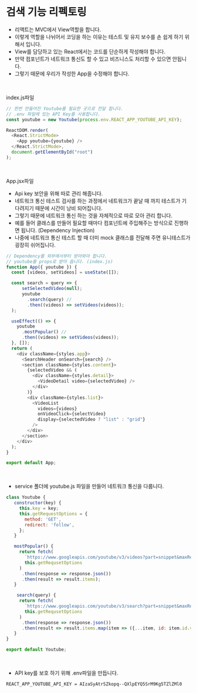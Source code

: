 # 검색 기능 리펙토링

- 리액트는 MVC에서 View역할을 합니다.
- 이렇게 역할을 나뉘어서 코딩을 하는 이유는 테스트 및 유지 보수를 손 쉽게 하기 위해서 입니다.
- View를 담당하고 있는 React에서는 코드를 단순하게 작성해야 합니다.
- 만약 컴포넌트가 네트워크 통신도 할 수 있고 비즈니스도 처리할 수 있으면 안됩니다.
- 그렇기 때문에 우리가 작성한 App을 수정해야 합니다.

<br>

index.js파일

```js
// 한번 만들어진 Youtube를 필요한 곳으로 전달 합니다.
// .env 파일에 있는 API Key를 사용합니다.
const youtube = new Youtube(process.env.REACT_APP_YOUTUBE_API_KEY);

ReactDOM.render(
  <React.StrictMode>
    <App youtube={youtube} />
  </React.StrictMode>,
  document.getElementById("root")
);
```

<br>

App.jsx파일

- Api key 보안을 위해 따로 관리 해줍니다.
- 네트워크 통신 테스트 검사를 하는 과정에서 네트워크가 끝날 때 까지 테스트가 기다려지기 때문에 시간이 낭비 되어집니다.
- 그렇기 때문에 네트워크 통신 하는 것을 자체적으로 따로 모아 관리 합니다.
- 예를 들어 클래스를 만들어 필요할 때마다 컴포넌트에 주입해주는 방식으로 진행하면 됩니다. (Dependency Injection)
- 나중에 네트워크 통신 테스트 할 때 더미 mock 클래스를 전달해 주면 유니테스트가 굉장히 쉬어집니다.

```js
// Dependency를 외부에서부터 받아와야 합니다.
// youtube를 props로 받아 옵니다. (index.js)
function App({ youtube }) {
  const [videos, setVideos] = useState([]);

  const search = query => {
      setSelectedVideo(null);
      youtube
        .search(query) //
        .then((videos) => setVideos(videos));
  );

  useEffect(() => {
    youtube
      .mostPopular() //
      .then((videos) => setVideos(videos));
  }, []);
  return (
    <div className={styles.app}>
      <SearchHeader onSearch={search} />
      <section className={styles.content}>
        {selectedVideo && (
          <div className={styles.detail}>
            <VideoDetail video={selectedVideo} />
          </div>
        )}
        <div className={styles.list}>
          <VideoList
            videos={videos}
            onVideoClick={selectVideo}
            display={selectedVideo ? "list" : "grid"}
          />
        </div>
      </section>
    </div>
  );
}

export default App;
```

<br>

- service 폴더에 youtube.js 파일을 만들어 네트워크 통신을 다룹니다.

```js
class Youtube {
   constructor(key) {
     this.key = key;
     this.getRequestOptions = {
       method: 'GET',
       redirect: 'follow',
     };
   }

   mostPopular() {
     return fetch(
       `https://www.googleapis.com/youtube/v3/videos?part=snippet&maxResults=25&q=${query}&type=video&key=${this.key}`
       this.getRequsetOptions
     )
      .then(response => response.json())
      .then(result => result.items);
   }

    search(query) {
     return fetch(
       `https://www.googleapis.com/youtube/v3/search?part=snippet&maxResults=25&q=${query}&type=video&key=${this.key}`
       this.getRequsetOptions
     )
      .then(response => response.json())
      .then(result => result.items.map(item => ({...item, id: item.id.videoId})));
   }
}

export default Youtube;
```

<br>

- API key를 보호 하기 위해 .env파일을 만듭니다.

```.env
REACT_APP_YOUTUBE_API_KEY = AIzaSyAtrSZkopq--QXlpEYQ5SrM9Kg5TZlZMl0

```
